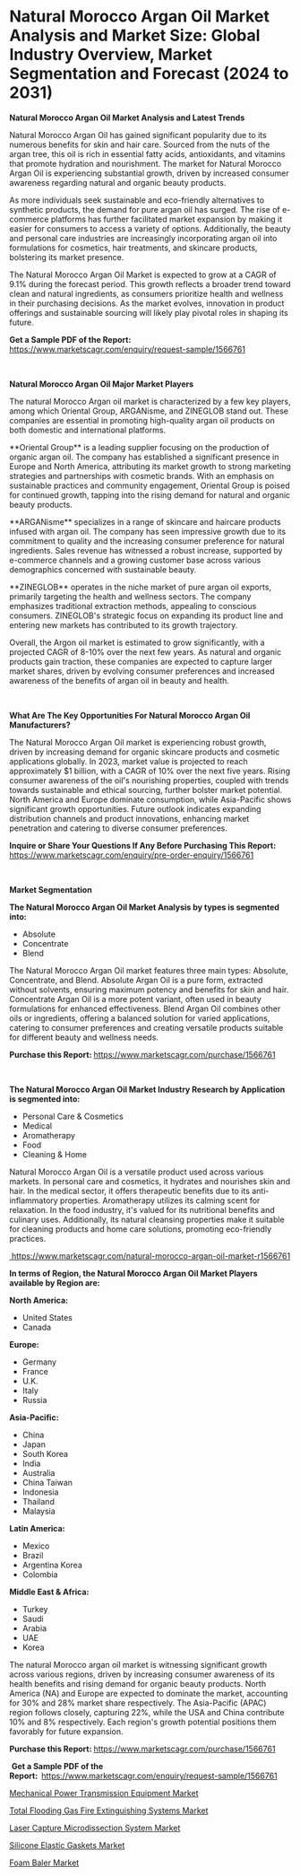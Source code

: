 <p><h1>Natural Morocco Argan Oil Market Analysis and Market Size: Global Industry Overview, Market Segmentation and Forecast (2024 to 2031)</h1></p><p><strong>Natural Morocco Argan Oil Market Analysis and Latest Trends</strong></p>
<p><p>Natural Morocco Argan Oil has gained significant popularity due to its numerous benefits for skin and hair care. Sourced from the nuts of the argan tree, this oil is rich in essential fatty acids, antioxidants, and vitamins that promote hydration and nourishment. The market for Natural Morocco Argan Oil is experiencing substantial growth, driven by increased consumer awareness regarding natural and organic beauty products.</p><p>As more individuals seek sustainable and eco-friendly alternatives to synthetic products, the demand for pure argan oil has surged. The rise of e-commerce platforms has further facilitated market expansion by making it easier for consumers to access a variety of options. Additionally, the beauty and personal care industries are increasingly incorporating argan oil into formulations for cosmetics, hair treatments, and skincare products, bolstering its market presence.</p><p>The Natural Morocco Argan Oil Market is expected to grow at a CAGR of 9.1% during the forecast period. This growth reflects a broader trend toward clean and natural ingredients, as consumers prioritize health and wellness in their purchasing decisions. As the market evolves, innovation in product offerings and sustainable sourcing will likely play pivotal roles in shaping its future.</p></p>
<p><strong>Get a Sample PDF of the Report:&nbsp;</strong> <a href="https://www.marketscagr.com/enquiry/request-sample/1566761?utm_campaign=1197&utm_medium=2&utm_source=Github&utm_content=ia&utm_term=07122024&utm_id=natural-morocco-argan-oil">https://www.marketscagr.com/enquiry/request-sample/1566761</a></p>
<p>&nbsp;</p>
<p><strong>Natural Morocco Argan Oil Major Market Players</strong></p>
<p><p>The natural Morocco Argan oil market is characterized by a few key players, among which Oriental Group, ARGANisme, and ZINEGLOB stand out. These companies are essential in promoting high-quality argan oil products on both domestic and international platforms.</p><p>**Oriental Group** is a leading supplier focusing on the production of organic argan oil. The company has established a significant presence in Europe and North America, attributing its market growth to strong marketing strategies and partnerships with cosmetic brands. With an emphasis on sustainable practices and community engagement, Oriental Group is poised for continued growth, tapping into the rising demand for natural and organic beauty products.</p><p>**ARGANisme** specializes in a range of skincare and haircare products infused with argan oil. The company has seen impressive growth due to its commitment to quality and the increasing consumer preference for natural ingredients. Sales revenue has witnessed a robust increase, supported by e-commerce channels and a growing customer base across various demographics concerned with sustainable beauty.</p><p>**ZINEGLOB** operates in the niche market of pure argan oil exports, primarily targeting the health and wellness sectors. The company emphasizes traditional extraction methods, appealing to conscious consumers. ZINEGLOB's strategic focus on expanding its product line and entering new markets has contributed to its growth trajectory.</p><p>Overall, the Argon oil market is estimated to grow significantly, with a projected CAGR of 8-10% over the next few years. As natural and organic products gain traction, these companies are expected to capture larger market shares, driven by evolving consumer preferences and increased awareness of the benefits of argan oil in beauty and health.</p></p>
<p>&nbsp;</p>
<p><strong>What Are The Key Opportunities For Natural Morocco Argan Oil Manufacturers?</strong></p>
<p><p>The Natural Morocco Argan Oil market is experiencing robust growth, driven by increasing demand for organic skincare products and cosmetic applications globally. In 2023, market value is projected to reach approximately $1 billion, with a CAGR of 10% over the next five years. Rising consumer awareness of the oil's nourishing properties, coupled with trends towards sustainable and ethical sourcing, further bolster market potential. North America and Europe dominate consumption, while Asia-Pacific shows significant growth opportunities. Future outlook indicates expanding distribution channels and product innovations, enhancing market penetration and catering to diverse consumer preferences.</p></p>
<p><strong>Inquire or Share Your Questions If Any Before Purchasing This Report:</strong> <a href="https://www.marketscagr.com/enquiry/pre-order-enquiry/1566761?utm_campaign=1197&utm_medium=2&utm_source=Github&utm_content=ia&utm_term=07122024&utm_id=natural-morocco-argan-oil">https://www.marketscagr.com/enquiry/pre-order-enquiry/1566761</a></p>
<p>&nbsp;</p>
<p><strong>Market Segmentation</strong></p>
<p><strong>The Natural Morocco Argan Oil Market Analysis by types is segmented into:</strong></p>
<p><ul><li>Absolute</li><li>Concentrate</li><li>Blend</li></ul></p>
<p><p>The Natural Morocco Argan Oil market features three main types: Absolute, Concentrate, and Blend. Absolute Argan Oil is a pure form, extracted without solvents, ensuring maximum potency and benefits for skin and hair. Concentrate Argan Oil is a more potent variant, often used in beauty formulations for enhanced effectiveness. Blend Argan Oil combines other oils or ingredients, offering a balanced solution for varied applications, catering to consumer preferences and creating versatile products suitable for different beauty and wellness needs.</p></p>
<p><strong>Purchase this Report:&nbsp;</strong><a href="https://www.marketscagr.com/purchase/1566761?utm_campaign=1197&utm_medium=2&utm_source=Github&utm_content=ia&utm_term=07122024&utm_id=natural-morocco-argan-oil">https://www.marketscagr.com/purchase/1566761</a></p>
<p>&nbsp;</p>
<p><strong>The Natural Morocco Argan Oil Market Industry Research by Application is segmented into:</strong></p>
<p><ul><li>Personal Care & Cosmetics</li><li>Medical</li><li>Aromatherapy</li><li>Food</li><li>Cleaning & Home</li></ul></p>
<p><p>Natural Morocco Argan Oil is a versatile product used across various markets. In personal care and cosmetics, it hydrates and nourishes skin and hair. In the medical sector, it offers therapeutic benefits due to its anti-inflammatory properties. Aromatherapy utilizes its calming scent for relaxation. In the food industry, it's valued for its nutritional benefits and culinary uses. Additionally, its natural cleansing properties make it suitable for cleaning products and home care solutions, promoting eco-friendly practices.</p></p>
<p><a href="https://www.marketscagr.com/natural-morocco-argan-oil-market-r1566761?utm_campaign=1197&utm_medium=2&utm_source=Github&utm_content=ia&utm_term=07122024&utm_id=natural-morocco-argan-oil">&nbsp;https://www.marketscagr.com/natural-morocco-argan-oil-market-r1566761</a></p>
<p><strong>In terms of Region, the Natural Morocco Argan Oil Market Players available by Region are:</strong></p>
<p>
    <p> <strong> North America: </strong>
        <ul>
            <li>United States</li>
            <li>Canada</li>
        </ul>
        </p> 
    <p> <strong> Europe: </strong>
        <ul>
            <li>Germany</li>
            <li>France</li>
            <li>U.K.</li>
            <li>Italy</li>
            <li>Russia</li>
        </ul>
        </p> 
    <p> <strong> Asia-Pacific: </strong>
        <ul>
            <li>China</li>
            <li>Japan</li>
            <li>South Korea</li>
            <li>India</li>
            <li>Australia</li>
            <li>China Taiwan</li>
            <li>Indonesia</li>
            <li>Thailand</li>
            <li>Malaysia</li>
        </ul>
        </p> 
    <p> <strong> Latin America: </strong>
        <ul>
            <li>Mexico</li>
            <li>Brazil</li>
            <li>Argentina Korea</li>
            <li>Colombia</li>
        </ul>
        </p> 
    <p> <strong> Middle East & Africa: </strong>
        <ul>
            <li>Turkey</li>
            <li>Saudi</li>
            <li>Arabia</li>
            <li>UAE</li>
            <li>Korea</li>
        </ul>
    </p>
    </p>
<p><p>The natural Morocco argan oil market is witnessing significant growth across various regions, driven by increasing consumer awareness of its health benefits and rising demand for organic beauty products. North America (NA) and Europe are expected to dominate the market, accounting for 30% and 28% market share respectively. The Asia-Pacific (APAC) region follows closely, capturing 22%, while the USA and China contribute 10% and 8% respectively. Each region's growth potential positions them favorably for future expansion.</p></p>
<p><strong>Purchase this Report: </strong><a href="https://www.marketscagr.com/purchase/1566761?utm_campaign=1197&utm_medium=2&utm_source=Github&utm_content=ia&utm_term=07122024&utm_id=natural-morocco-argan-oil">https://www.marketscagr.com/purchase/1566761</a></p>
<p>&nbsp;<strong>Get a Sample PDF of the Report:&nbsp;&nbsp;</strong><a href="https://www.marketscagr.com/enquiry/request-sample/1566761?utm_campaign=1197&utm_medium=2&utm_source=Github&utm_content=ia&utm_term=07122024&utm_id=natural-morocco-argan-oil">https://www.marketscagr.com/enquiry/request-sample/1566761</a></p>
<p><strong></strong></p>
<p><p><a href="https://www.linkedin.com/pulse/mechanical-power-transmission-equipment-market-size-forecast-3boff?utm_campaign=1197&utm_medium=2&utm_source=Github&utm_content=ia&utm_term=07122024&utm_id=natural-morocco-argan-oil">Mechanical Power Transmission Equipment Market</a></p><p><a href="https://issuu.com/reportprime-2/docs/total-flooding-gas-fire-extinguishing-systems-mark?utm_campaign=1197&utm_medium=2&utm_source=Github&utm_content=ia&utm_term=07122024&utm_id=natural-morocco-argan-oil">Total Flooding Gas Fire Extinguishing Systems Market</a></p><p><a href="https://www.linkedin.com/pulse/global-laser-capture-microdissection-system-market-analysis-n7g2f?utm_campaign=1197&utm_medium=2&utm_source=Github&utm_content=ia&utm_term=07122024&utm_id=natural-morocco-argan-oil">Laser Capture Microdissection System Market</a></p><p><a href="https://github.com/prosalinda88/Market-Research-Report-List-6/blob/main/silicone-elastic-gaskets-market.md?utm_campaign=1197&utm_medium=2&utm_source=Github&utm_content=ia&utm_term=07122024&utm_id=natural-morocco-argan-oil">Silicone Elastic Gaskets Market</a></p><p><a href="https://issuu.com/reportprime-2/docs/foam-baler-market-size-2030.pptx?utm_campaign=1197&utm_medium=2&utm_source=Github&utm_content=ia&utm_term=07122024&utm_id=natural-morocco-argan-oil">Foam Baler Market</a></p></p>